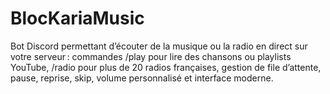# BlocKariaMusic
Bot Discord permettant d’écouter de la musique ou la radio en direct sur votre serveur : commandes /play pour lire des chansons ou playlists YouTube, /radio pour plus de 20 radios françaises, gestion de file d’attente, pause, reprise, skip, volume personnalisé et interface moderne.
